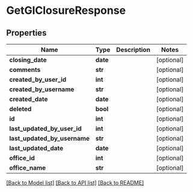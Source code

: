 # GetGlClosureResponse

## Properties
Name | Type | Description | Notes
------------ | ------------- | ------------- | -------------
**closing_date** | **date** |  | [optional] 
**comments** | **str** |  | [optional] 
**created_by_user_id** | **int** |  | [optional] 
**created_by_username** | **str** |  | [optional] 
**created_date** | **date** |  | [optional] 
**deleted** | **bool** |  | [optional] 
**id** | **int** |  | [optional] 
**last_updated_by_user_id** | **int** |  | [optional] 
**last_updated_by_username** | **str** |  | [optional] 
**last_updated_date** | **date** |  | [optional] 
**office_id** | **int** |  | [optional] 
**office_name** | **str** |  | [optional] 

[[Back to Model list]](../README.md#documentation-for-models) [[Back to API list]](../README.md#documentation-for-api-endpoints) [[Back to README]](../README.md)

